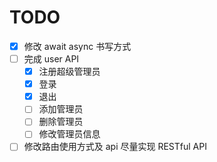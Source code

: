 # TODO

- [x] 修改 await async 书写方式
- [ ] 完成 user API
  - [x] 注册超级管理员
  - [x] 登录
  - [x] 退出
  - [ ] 添加管理员
  - [ ] 删除管理员
  - [ ] 修改管理员信息
- [ ] 修改路由使用方式及 api 尽量实现 RESTful API
